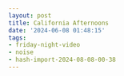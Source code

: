 ```yaml
---
layout: post
title: California Afternoons
date: '2024-06-08 01:48:15'
tags:
- friday-night-video
- noise
- hash-import-2024-08-08-00-38
---
```


